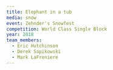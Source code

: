 ```yaml
---
title: Elephant in a tub
media: snow
event: Zehnder's Snowfest
competition: World Class Single Block
year: 2018
team_members:
  - Eric Hutchinson
  - Derek Sapikowski
  - Mark LaFreniere
---
```



